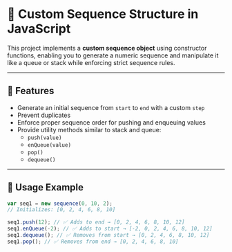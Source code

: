 # 🔢 Custom Sequence Structure in JavaScript

This project implements a **custom sequence object** using constructor functions, enabling you to generate a numeric sequence and manipulate it like a queue or stack while enforcing strict sequence rules.

---

## 📌 Features

- Generate an initial sequence from `start` to `end` with a custom `step`
- Prevent duplicates
- Enforce proper sequence order for pushing and enqueuing values
- Provide utility methods similar to stack and queue:
  - `push(value)`
  - `enQueue(value)`
  - `pop()`
  - `dequeue()`

---

## 🚀 Usage Example

```js
var seq1 = new sequence(0, 10, 2);
// Initializes: [0, 2, 4, 6, 8, 10]

seq1.push(12); // ✅ Adds to end → [0, 2, 4, 6, 8, 10, 12]
seq1.enQueue(-2); // ✅ Adds to start → [-2, 0, 2, 4, 6, 8, 10, 12]
seq1.dequeue(); // ✅ Removes from start → [0, 2, 4, 6, 8, 10, 12]
seq1.pop(); // ✅ Removes from end → [0, 2, 4, 6, 8, 10]
```
